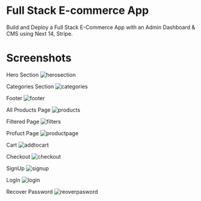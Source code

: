 # Full Stack E-commerce App

Build and Deploy a Full Stack E-Commerce App with an Admin Dashboard & CMS using Next 14, Stripe.

# Screenshots
Hero Section
![herosection](/Screenshots/Screenshot%202024-01-27%20at%203.32.55 PM.png)

Categories Section
![categories](/Screenshots/Screenshot%202024-01-27%20at%203.33.08 PM.png)

Footer
![footer](/Screenshots/Screenshot%202024-01-27%20at%203.33.18 PM.png)

All Products Page
![products](/Screenshots/Screenshot%202024-01-27%20at%203.33.36 PM.png)

Filtered Page
![filters](/Screenshots/Screenshot%202024-01-27%20at%203.33.48 PM.png)

Profuct Page
![productpage](/Screenshots/Screenshot%202024-01-27%20at%203.33.59 PM.png)

Cart
![addtocart](/Screenshots/Screenshot%202024-01-27%20at%203.34.13 PM.png)

Checkout
![checkout](/Screenshots/Screenshot%202024-01-27%20at%203.36.05 PM.png)

SignUp
![signup](/Screenshots/Screenshot%202024-01-27%20at%203.34.38 PM.png)

LogIn
![login](/Screenshots/Screenshot%202024-01-27%20at%203.34.28 PM.png)

Recover Password
![reoverpasword](/Screenshots/Screenshot%202024-01-27%20at%203.34.49 PM.png)









 
